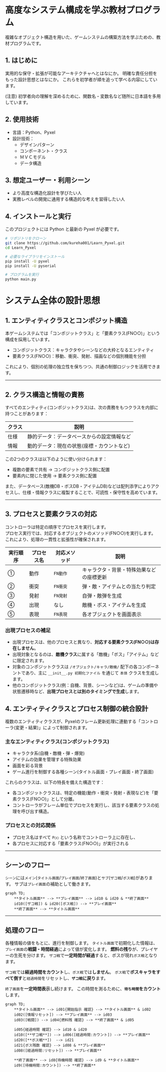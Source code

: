# 高度なシステム構成を学ぶ教材プログラム

複雑なオブジェクト構造を用いた、ゲームシステムの構築方法を学ぶための、教材プログラムです。

## 1. はじめに

実用的な保守・拡張が可能なアーキテクチャへとはなにか。
明確な責任分担をもった設計思想とはなにか。
これらを初学者が順を追って学べる内容にしています。

(注意)
初学者向の理解を深めるために、関数名・変数名など随所に日本語を多用しています。

## 2. 使用技術

- 言語：Python、Pyxel  
- 設計技術：
  - デザインパターン
  - コンポーネント・クラス
  - ＭＶＣモデル
  - データ構造

## 3. 想定ユーザー・利用シーン

- より高度な構造化設計を学びたい人
- 実務レベルの開発に通用する構造的な考えを習得したい人

## 4. インストールと実行

このプロジェクトには Python と最新の Pyxel が必要です。

```bash
# リポジトリをクローン
git clone https://github.com/kureha001/Learn_Pyxel.git
cd Learn_Pyxel

# 必要なライブラリをインストール
pip install -U pyxel
pip install -U pyserial

# プログラムを実行
python main.py
```


# システム全体の設計思想

## 1. エンティティクラスとコンポジット構造

本ゲームシステムでは「コンポジットクラス」と「要素クラス(FN○○)」という構成を採用しています。

- コンポジットクラス：キャラクタやシーンなどの大枠となるエンティティ
- 要素クラス(FN○○)：移動、衝突、発射、描画などの個別機能を分担

これにより、個別の処理の独立性を保ちつつ、共通の制御ロジックを活用できます。

---

## 2. クラス構造と情報の責務

すべてのエンティティ(コンポジットクラス)は、次の責務をもつクラスを内部に持つことがあります：

| クラス | 説明                                       |
|--------|--------------------------------------------|
| 仕様   | 静的データ：データベースからの設定情報など |
| 情報   | 動的データ：現在の状態(座標・カウントなど) |

この2つのクラスは以下のように使い分けられます：

- 複数の要素で共有 → コンポジットクラス側に配置
- 要素内に閉じた使用 → 要素クラス側に配置

また、データベース(敵機DB・ボスDB・アイテムDB)などは配列添字によりアクセスし、仕様・情報クラスに複製することで、可読性・保守性を高めています。

---

## 3. プロセスと要素クラスの対応

コントローラは特定の順序でプロセスを実行します。</BR>
プロセス実行では、対応するオブジェクトのメソッド(FN○○)を実行します。</BR>
これにより、処理の一貫性と拡張性が確保されます。

| 実行順序 | プロセス名 | 対応メソッド | 説明                                     |
|----------|------------|--------------|------------------------------------------|
| ①       | 動作       | `FN動作`     | キャラクタ・背景・特殊効果などの座標更新 |
| ②       | 衝突       | `FN衝突`     | 弾・敵・アイテムとの当たり判定           |
| ③       | 発射       | `FN発射`     | 自弾・敵弾を生成                         |
| ④       | 出現       | なし         | 敵機・ボス・アイテムを生成               |
| ⑤       | 表現       | `FN表現`     | 各オブジェクトを画面表示                 |

### 出現プロセスの補足

- 出現プロセスは、他のプロセスと異なり、**対応する要素クラス(FN○○)は存在しません**。
- 出現対象となるのは、**敵機クラス**に属する「敵機」「ボス」「アイテム」などに限定されます。
- 対象のコンポジットクラスは `/オブジェクト/キャラ/敵機/` 配下の各コンポーネントであり、主に `__init__.py 初期化ファイル` を通じて `本体` クラスを生成します。
- 他のコンポジットクラス(例：自機、背景、シーンなど)は、ゲームの準備や状態遷移時など、**出現プロセスとは別のタイミングで生成**します。

## 4. エンティティクラスとプロセス制御の統合設計

複数のエンティティクラスが、Pyxelのフレーム更新処理に連動する「コントローラ(変更・結果)」によって制御されます。

### 主なエンティティクラス(コンポジットクラス)

- キャラクタ系(自機・敵機・弾・爆発)
- アイテムの効果を管理する特殊効果
- 画面を彩る背景
- ゲーム進行を制御する各種シーン(タイトル画面・プレイ画面・終了画面)

これらのクラスは、以下の特長を備えた構造です：

- 各コンポジットクラスは、特定の機能(動作・衝突・発射・表現など)を「要素クラス(FN○○)」として分離。
- コントローラがフレーム単位でプロセスを実行し、該当する要素クラスの処理を呼び出す構造。

### プロセスとの対応関係

- プロセス名はすべて `P○○` という名称でコントローラ上に存在し、
- 各プロセスに対応する「要素クラス(FN○○)」が実行される

---
## シーンのフロー

`シーン`には`メイン`(`タイトル画面`/`プレイ画面`/`終了画面`)と`サブ`(`ザコ戦`/`ボス戦`)があります。
サブは`プレイ画面`の補助として働きます。

```mermaid
graph TD;
    **タイトル画面** --> **プレイ画面** --> id10 & id20 & **終了画面**
    id10([ザコ戦]) & id20([ボス戦]) --> **プレイ画面**
    **終了画面** --> **タイトル画面**
```
---
## 処理のフロー

各種情報の値をもとに、進行を制御します。
`タイトル画面`で初期化した情報は、`プレイ画面`の**戦闘・時間経過**によって値が変化します。
**燃料の残り**が、プレイヤーの生死を分けます。
`ザコ戦`で**一定時間が経過**すると、ボスが現れ`ボス戦`となります。

`ザコ戦`では**経過時間をカウント**し、`ボス戦`では**しません**。
`ボス戦`で**ボスキャラをすべて倒す**と`経過時間`をリセットし、**`ザコ戦`に戻り**ます。

`終了画面`を**一定時間表示**し続けます。
この時間を測るために、**`待ち時間`をカウント**します。

```mermaid
graph TD;
    **タイトル画面** --> id01{開始指示 確認} --> **タイトル画面** & id02 
    id02([情報リセット]) --> **プレイ画面** --> id03
    id03([戦闘]) --> id04{燃料残 確認} --> **終了画面** & id05 

    id05{経過時間 確認} --> id10 & id20
    id10([**ザコ戦**]) --> id06([経過時間:カウント]) --> **プレイ画面**
    id20([**ボス戦**])  --> id21
    id21{ボス残数 確認} --> id08 & **プレイ画面**
    id08([経過時間:リセット]) --> **プレイ画面**

    **終了画面** --> id8{待機時間 確認} --> id9 & **タイトル画面**
    id9([待機時間:カウント]) --> **終了画面** 
```

